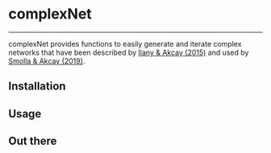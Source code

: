 # complexNet
***
complexNet provides functions to easily generate and iterate complex networks that have been described by [Ilany &amp; Akcay (2015)](https://www.nature.com/articles/ncomms12084) and used by [Smolla &amp; Akcay (2019)](http://advances.sciencemag.org/lookup/doi/10.1126/sciadv.aaw0609).

## Installation

## Usage

## Out there

